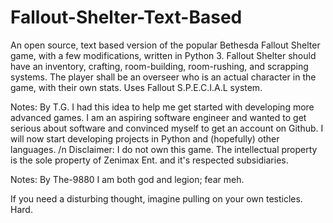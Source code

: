 # Fallout-Shelter-Text-Based
An open source, text based version of the popular Bethesda Fallout Shelter game, with a few modifications, written in Python 3.
Fallout Shelter should have an inventory, crafting, room-building, room-rushing, and scrapping systems. The player shall be an overseer who is an actual character in the game, with their own stats. Uses Fallout S.P.E.C.I.A.L system.


Notes: By T.G.
I had this idea to help me get started with developing more advanced games. I am an aspiring software engineer and wanted to get serious about software and convinced myself to get an account on Github. I will now start developing projects in Python and (hopefully) other languages. 
/n
Disclaimer: I do not own this game. The intellectual property is the sole property of Zenimax Ent. and it's respected subsidiaries.

Notes: By The-9880
I am both god and legion; fear meh.




If you need a disturbing thought, imagine pulling on your own testicles. Hard.
